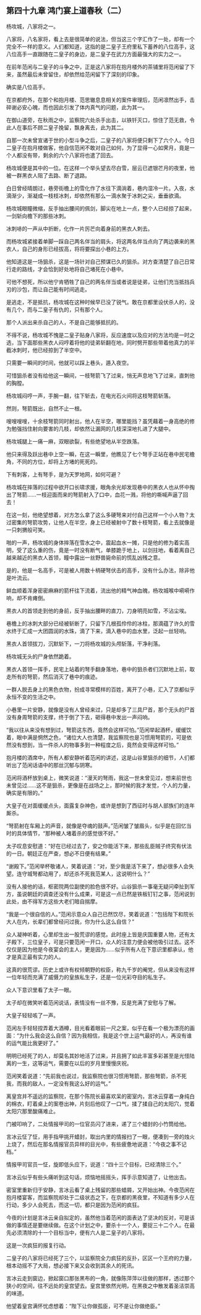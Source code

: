 ## 第四十九章 **鸿门宴上道春秋（二）**

杨攻城，八家将之一。

八家将，八名家将，看上去是很简单的说法，但当这三个字汇作了一处，却有一个完全不一样的意义。人们都知道，这指的是二皇子王府里私下蓄养的八位高手，这八位高手一直跟随在二皇子的身边，是二皇子在武力方面最强大的实力之一。

在前年范闲与二皇子的斗争之中，正是这八家将在抱月楼外的茶铺里将范闲留了下来，虽然最后未曾留住，却依然给范闲留下了深刻的印象。

确实是八位高手。

在京都府外，在那个和抱月楼、范思辙息息相关的案件审理后，范闲凛然出手，击碎谢必安心魄，而也因此引发了体内真气的问题，此为其一。

在御山道旁，在秋雨之中，监察院六处杀手出击，以铁钎灭口，惊住了范无救，令此人在事后不顾二皇子挽留，飘身离去，此为其二。

自那一次未曾宣诸于世的小型斗争之后，二皇子的八家将便只剩下了六个人。今日二皇子在抱月楼做客，他自信范闲不敢对自己如何，为了显得一心如霁月，竟是一个人都没有带，剩余的六个八家将也遣了回去。

杨攻城便是其中的一位。在这样一个举头望去尽白雪，层云已遮银芒月的夜里，他被一群黑衣人阻了去路、断了退路。

白日曾经晴朗过，巷旁街檐上的雪化作了水往下滴淌着，巷内湿冷一片。入夜，水滴渐少，渐凝成一枝枝冰刺，却依然有那么一滴水聚于冰刺之尖，垂垂欲滴。

杨攻城眼瞳微缩，反手抽出腰间的佩剑，脚尖在地上一点，整个人已经掠了起来，一剑斩向檐下的那些冰刺。

冰刺哧的一声从中折断，化作一片厉芒向着身前的黑衣人刺去。

而杨攻城紧接着单脚一踩自己两名伴当的肩头，将这两名伴当点向了两边袭来的黑衣人，自己的身形已经拔高，将将要探出小巷的上方。

他知道这是一场狙杀，这是一场针对自己预谋已久的狙杀。对方查清楚了自己日常行走的路线，才会恰到好处地将自己堵死在小巷中。

可他不想死，所以他宁肯牺牲了自己的两名伴当或者说是徒弟，让他们充当抵挡兵刃的沙包，而让自己能有时间逃走。

是逃走，不是抵抗，杨攻城在这种时候早已没了锐气。敢在京都里设伏杀人的，没有几个，而与二皇子有仇的，只有那个人。

那个人派出来杀自己的人，不是自己能够抵抗的。

不得不说，杨攻城不愧是二皇子贴身八家将，反应速度以及应对的方法均是一时之选，当下面那些黑衣人闷哼着将他的徒弟斩翻在地，同时劈开那些带着他真力的半截冰刺时，他已经掠到了半空中。

只需要一瞬间的时间，他就可以踩上巷头，遁入夜空。

可惜狙杀者没有给他这一瞬间，一枝弩箭飞了过来，悄无声息地飞了过来，直刺他的胸膛。

杨攻城闷哼一声，手腕一翻，往下斩去，在电光石火间将这枝弩箭斩落。

然则，弩箭既出，自然不止一根。

嗖嗖嗖嗖，十余枝弩箭同时射出，他人在半空，哪里能挡？虽凭藉着一身高绝的修为勉强挡住射向要害的几枝，却依然让漏网的几枝深深地扎进了大腿中。

杨攻城腿上一痛一麻，双眼欲裂，有些绝望地从半空跌落。

他只来得及跃出巷中上空一瞬，在这一瞬里，他瞧见了七个弩手正站在巷中民宅檐角，不同的方位，却将上方堵的死死的。

下有刺客，上有弩手，是为天罗地网，如何可避？

杨攻城在摔落的过程中欲开口长啸求援，眼角余光却发现巷中的黑衣人也从怀中掏出了弩箭……一枝迎面而来的弩箭射入了口中，血花一溅，将他的嘶喊声逼了回去！

在这一刻，他绝望想着，对方怎么拿了这么多硬弩来对付自己这样一个小人物？太过密集的弩箭攻势，让他人在半空，身上已经被射中了数十枝弩箭，看上去就像是一只刺猬般可笑。

啪的一声，杨攻城的身体摔落在雪水之中，震起血水一摊，只是他的修为着实高明，受了这么重的伤，竟是一时没有断气，单膝跪于地上，以剑拄地，看着离自己越来越近的黑衣人首领，瞳中露出一丝野兽毙命前的慌乱凶残之意。

是的，他是一名高手，可是被人用数十柄硬弩伏击的高手，没有什么办法，除非他是叶流云。

鲜血顺着浑身密密麻麻的箭杆往下流着，流出他的精气神血魄，杨攻城喉中嗬嗬作响，却不肯瘫倒。

黑衣人的首领走到他的身前，反手抽出腰畔的直刀，刀身明亮如雪，不沾尘埃。

巷檐上的冰刺大部分已经被斩断了，只留下几根孤伶伶的冰柱，那滴蕴了许久的雪水终于汇成一大团圆润的水珠，滴了下来，滴入巷中的血水里，泛起一丝轻响。

黑衣人首领拔刀，沉默斩下，一刀将杨攻城的头颅斩落，干净利落。

杨攻城无头的尸身依然跪着。

黑衣人首领一挥手，民宅上站着的弩手翻身落地，巷中的狙杀者们沉默地上前，取走所有的弩箭，然后消灭了巷中的痕迹。

一群人脱去身上的黑色衣物，扮成寻常模样的百姓，离开了小巷，汇入了京都似乎永恒不变的生活之中。

小巷里一片安静，就像是没有人曾经来过，只是却多了三具尸首，那个无头的尸首没有身周弩箭的支撑，终于倒了下去，砸得巷中发出一声闷响。

“我以往从来没有想到过，弩箭这东西，竟然会这样可怕。”范闲举起酒杯，缓缓饮着，眼中满是惘然之色，“诸位大人也清楚，我监察院也是习惯用弩箭的，可是依然没有想到，当一件杀人的物事多到一种程度之后，竟然会变得这样可怕。”

抱月楼的酒席中，所有人都安静听着范闲的讲述，这是山谷里狙杀的细节，人们都听出了范闲话语中的那丝沉郁与阴寒。

范闲将酒杯放到桌上，微笑说道：“漫天的弩雨，我这一世未曾见过，想来前世也未曾见过……这不是狙杀，更像是在战场之上，那时候的我才发觉，个人的力量，确实是有限的。”

大皇子在对面缓缓点头，面露复杂神色，或许是想到了西征时与胡人部族们的连年厮杀。

“弩箭射在车厢上的声音，就像是夺魂的鼓声。”范闲皱了皱眉头，似乎是在回忆当时的具体情节，“那种被人堵着杀的感觉很不好。”

太子叹息安慰道：“好在已经过去了，安之你能活下来，那些乱臣贼子终究有伏法的一日。朝廷正在严查，想必不日便有结果。”

“谢殿下。”范闲举杯敬诸人，笑着说道：“对，至少我是活下来了，想必很多人会失望。连守城弩都动用了，却还杀不死我范某人，这说明什么？”

没有人接他的话，枢密院两位副使的脸色很不好。山谷狙杀一事毫无疑问牵扯到军方，虽说朝廷的调查还没有什么成果，可是这一点已然是铁板钉钉之事，范闲说到此处，由不得军方这些大老们暗自揣摩。

“我是一个很自信的人。”范闲示意众人自己已然饮尽，笑着说道：“包括陛下和院长大人在内，长辈们都曾经问过我，你为什么这么自信？”

众人凝神听着，心里却生出一股荒谬的感觉。此时座上皆是庆国重要人物，还有太子殿下，三位皇子，可是只要范闲一开口，众人的注意力便会被他吸引过去。这不仅仅是因为他是今夜宴会的主人，更是因为……似乎所有人在下意识里都承认，他才是真正最有实力的人。

这真的很荒谬。历史上或许有权倾朝野的权臣，称九千岁的阉党，但从来没有这样一位年轻而充满了威慑力的皇族私生子，还是一位光彩夺目的私生子。

众人下意识里看了太子一眼。

太子却在微笑听着范闲说话，表情没有一丝不豫，反是充满了安慰与了解。

大皇子轻轻咳了一声。

范闲左手轻轻捏弄着大酒樽，目光看着眼前一尺之案，似乎在看一个极为漂亮的画面：“为什么我会这么自信？因为我相信，我是这个世上运气最好的人，再没有谁的运气能比我更好了。”

明明已经死了的人，却莫名其妙地活了过来，并且拥了如此丰富多彩甚至是光怪陆离的一生，这等运气，需要在以后的岁月里慢慢庆祝。

范闲笑着说道：“先前我也说过，我监察院也很习惯用弩箭，那些弩箭，杀不死我，而我的敌人，一定没有我这么好的运气。”

离皇宫并不遥远的监察院，在那个陈院长最喜欢呆的密室内，言冰云穿着一身纯白的棉衣，盯着桌上的案卷出神，片刻后他叹了一口气，揉了揉自己的太阳穴，觉着太阳穴那里酸痛难止。

门被叩响了，二处情报甲司的一位官员闪了进来，递了三个蜡封的小竹筒给他。

言冰云怔了怔，用手指甲挑开蜡封，取出内里的情报扫了一眼，便凑到一旁的烛火上烧了，然后在那名情报官员异样的目光中，有些疲惫地说道：“今夜之事不记档。”

情报甲司官员一怔，旋即低头应下，说道：“四十三个目标，已经清除三个。”

言冰云似乎有些头痛听到这句话，烦恼地摇摇头，挥手示意知道了，让他出去。

密室里重新归于安静，言冰云看了桌上残留的那些蜡屑，又开始出神。今夜范闲在抱月楼宴客，而监察院却处于二级状态之下，在京都的黑夜里，不知道有多少人在行动，多少人会死去，而这一切，都只是因为范闲的疯狂。

今夜的计划是言冰云亲自拟定的，虽然他当着范闲的面表达了坚决的反对，可是该做的事情还是要继续做。在这个计划之中，要杀十一个人，要捉三十二个人。在最先必须清除的十一个目标当中，便有六人是二皇子的八家将。

这是一次疯狂的报复行动。

二皇子的八家将已经死了三个，以监察院全力疯狂的反扑，区区一个王府的力量，根本动摇不了大局，想必接下来又会收到其余人的死讯。

言冰云走到窗边，掀起窗口那张黑布的一角，就像陈萍萍以往做的那样，透过那个狭小的空间，往不远处的皇宫望去。皇宫里依然光明，在黑夜之中散发着圣洁崇高的味道。

他望着皇宫满怀忧虑想着：“陛下让你做孤臣，可不是让你做绝臣。”

